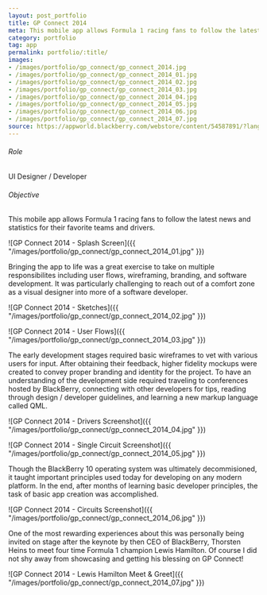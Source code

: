 ```yaml
---
layout: post_portfolio
title: GP Connect 2014
meta: This mobile app allows Formula 1 racing fans to follow the latest news and statistics for their favorite teams and drivers.
category: portfolio
tag: app
permalink: portfolio/:title/
images: 
- /images/portfolio/gp_connect/gp_connect_2014.jpg
- /images/portfolio/gp_connect/gp_connect_2014_01.jpg
- /images/portfolio/gp_connect/gp_connect_2014_02.jpg
- /images/portfolio/gp_connect/gp_connect_2014_03.jpg
- /images/portfolio/gp_connect/gp_connect_2014_04.jpg
- /images/portfolio/gp_connect/gp_connect_2014_05.jpg
- /images/portfolio/gp_connect/gp_connect_2014_06.jpg
- /images/portfolio/gp_connect/gp_connect_2014_07.jpg
source: https://appworld.blackberry.com/webstore/content/54587891/?lang=en&countrycode=US
---
```

###### Role

UI Designer / Developer

###### Objective

This mobile app allows Formula 1 racing fans to follow the latest news and statistics for their favorite teams and drivers.

![GP Connect 2014 - Splash Screen]({{ "/images/portfolio/gp_connect/gp_connect_2014_01.jpg" }})

Bringing the app to life was a great exercise to take on multiple responsibilites including user flows, wireframing, branding, and software development. It was particularly challenging to reach out of a comfort zone as a visual designer into more of a software developer.

![GP Connect 2014 - Sketches]({{ "/images/portfolio/gp_connect/gp_connect_2014_02.jpg" }})

![GP Connect 2014 - User Flows]({{ "/images/portfolio/gp_connect/gp_connect_2014_03.jpg" }})

The early development stages required basic wireframes to vet with various users for input. After obtaining their feedback, higher fidelity mockups were created to convey proper branding and identity for the project. To have an understanding of the development side required traveling to conferences hosted by BlackBerry, connecting with other developers for tips, reading through design / developer guidelines, and learning a new markup language called QML.

![GP Connect 2014 - Drivers Screenshot]({{ "/images/portfolio/gp_connect/gp_connect_2014_04.jpg" }})

![GP Connect 2014 - Single Circuit Screenshot]({{ "/images/portfolio/gp_connect/gp_connect_2014_05.jpg" }})

Though the BlackBerry 10 operating system was ultimately decommisioned, it taught important principles used today for developing on any modern platform. In the end, after months of learning basic developer principles, the task of basic app creation was accomplished.

![GP Connect 2014 - Circuits Screenshot]({{ "/images/portfolio/gp_connect/gp_connect_2014_06.jpg" }})

One of the most rewarding experiences about this was personally being invited on stage after the keynote by then CEO of BlackBerry, Thorsten Heins to meet four time Formula 1 champion Lewis Hamilton. Of course I did not shy away from showcasing and getting his blessing on GP Connect!

![GP Connect 2014 - Lewis Hamilton Meet & Greet]({{ "/images/portfolio/gp_connect/gp_connect_2014_07.jpg" }})